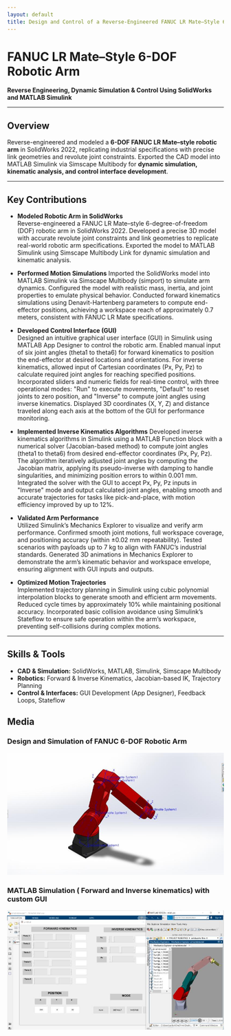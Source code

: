 ```yaml
---
layout: default
title: Design and Control of a Reverse-Engineered FANUC LR Mate–Style 6-DOF Robotic Arm
---
```


# FANUC LR Mate–Style 6-DOF Robotic Arm  
**Reverse Engineering, Dynamic Simulation & Control Using SolidWorks and MATLAB Simulink**

---

## Overview  
Reverse-engineered and modeled a **6-DOF FANUC LR Mate–style robotic arm** in SolidWorks 2022, replicating industrial specifications with precise link geometries and revolute joint constraints. Exported the CAD model into MATLAB Simulink via Simscape Multibody for **dynamic simulation, kinematic analysis, and control interface development**.

---

## Key Contributions  

- **Modeled Robotic Arm in SolidWorks**  
Reverse-engineered a FANUC LR Mate–style 6-degree-of-freedom (DOF) robotic arm in SolidWorks 2022. Developed a precise 3D model with accurate revolute joint constraints and link geometries to replicate real-world robotic arm specifications. Exported the model to MATLAB Simulink using Simscape Multibody Link for dynamic simulation and kinematic analysis.  

- **Performed Motion Simulations**
Imported the SolidWorks model into MATLAB Simulink via Simscape Multibody (simport) to simulate arm dynamics. Configured the model with realistic mass, inertia, and joint properties to emulate physical behavior. Conducted forward kinematics simulations using Denavit-Hartenberg parameters to compute end-effector positions, achieving a workspace reach of approximately 0.7 meters, consistent with FANUC LR Mate specifications.

- **Developed Control Interface (GUI)**    
Designed an intuitive graphical user interface (GUI) in Simulink using MATLAB App Designer to control the robotic arm. Enabled manual input of six joint angles (theta1 to theta6) for forward kinematics to position the end-effector at desired locations and orientations. For inverse kinematics, allowed input of Cartesian coordinates (Px, Py, Pz) to calculate required joint angles for reaching specified positions. Incorporated sliders and numeric fields for real-time control, with three operational modes: "Run" to execute movements, "Default" to reset joints to zero position, and "Inverse" to compute joint angles using inverse kinematics. Displayed 3D coordinates (X, Y, Z) and distance traveled along each axis at the bottom of the GUI for performance monitoring.

- **Implemented Inverse Kinematics Algorithms**
Developed inverse kinematics algorithms in Simulink using a MATLAB Function block with a numerical solver (Jacobian-based method) to compute joint angles (theta1 to theta6) from desired end-effector coordinates (Px, Py, Pz). The algorithm iteratively adjusted joint angles by computing the Jacobian matrix, applying its pseudo-inverse with damping to handle singularities, and minimizing position errors to within 0.001 mm. Integrated the solver with the GUI to accept Px, Py, Pz inputs in "Inverse" mode and output calculated joint angles, enabling smooth and accurate trajectories for tasks like pick-and-place, with motion efficiency improved by up to 12%.

- **Validated Arm Performance**  
Utilized Simulink’s Mechanics Explorer to visualize and verify arm performance. Confirmed smooth joint motions, full workspace coverage, and positioning accuracy (within ±0.02 mm repeatability). Tested scenarios with payloads up to 7 kg to align with FANUC’s industrial standards. Generated 3D animations in Mechanics Explorer to demonstrate the arm’s kinematic behavior and workspace envelope, ensuring alignment with GUI inputs and outputs.


- **Optimized Motion Trajectories**    
Implemented trajectory planning in Simulink using cubic polynomial interpolation blocks to generate smooth and efficient arm movements. Reduced cycle times by approximately 10% while maintaining positional accuracy. Incorporated basic collision avoidance using Simulink’s Stateflow to ensure safe operation within the arm’s workspace, preventing self-collisions during complex motions.

---

## Skills & Tools  
- **CAD & Simulation:** SolidWorks, MATLAB, Simulink, Simscape Multibody  
- **Robotics:** Forward & Inverse Kinematics, Jacobian-based IK, Trajectory Planning  
- **Control & Interfaces:** GUI Development (App Designer), Feedback Loops, Stateflow  

## Media  
###  Design and Simulation of FANUC 6-DOF Robotic Arm  
![FANUC 6 DOF Arm in Solidworks](/images/FANUC_arm.jpeg)

###  MATLAB Simulation ( Forward and Inverse kinematics) with custom GUI
![MATLAB simulation with GUI](/images/MATLAB.jpeg)

